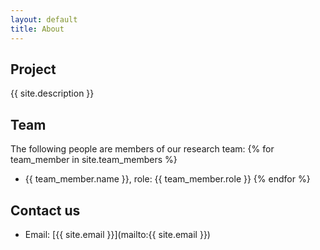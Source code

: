 ```yaml
---
layout: default
title: About
---
```


## Project

{{ site.description }}

 ## Team

 The following people are members of our research team:
 {% for team_member in site.team_members %}
 - {{ team_member.name }}, role: {{ team_member.role }}
 {% endfor %}

## Contact us

- Email: [{{ site.email }}](mailto:{{ site.email }})
